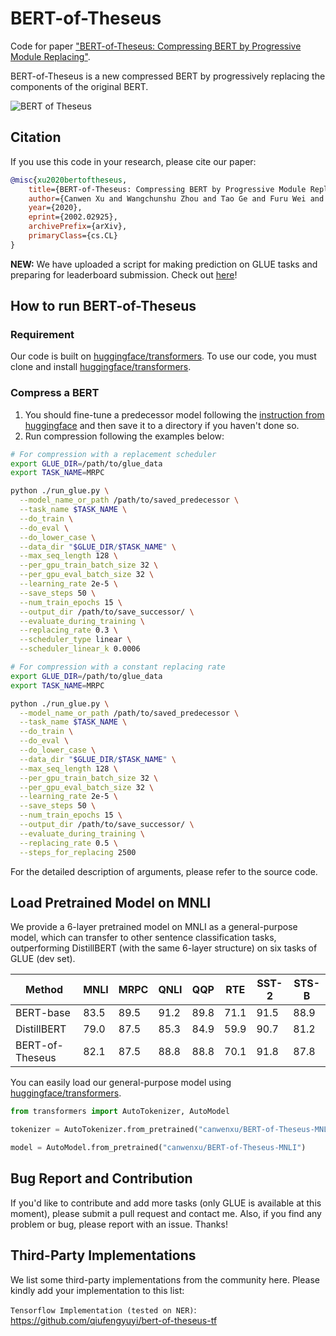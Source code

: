 # BERT-of-Theseus
Code for paper ["BERT-of-Theseus: Compressing BERT by Progressive Module Replacing"](http://arxiv.org/abs/2002.02925).

 BERT-of-Theseus is a new compressed BERT by progressively replacing the components of the original BERT.

![BERT of Theseus](https://github.com/JetRunner/BERT-of-Theseus/blob/master/bert-of-theseus.png?raw=true)

## Citation
If you use this code in your research, please cite our paper:
```bibtex
@misc{xu2020bertoftheseus,
    title={BERT-of-Theseus: Compressing BERT by Progressive Module Replacing},
    author={Canwen Xu and Wangchunshu Zhou and Tao Ge and Furu Wei and Ming Zhou},
    year={2020},
    eprint={2002.02925},
    archivePrefix={arXiv},
    primaryClass={cs.CL}
}
```

**NEW:** We have uploaded a script for making prediction on GLUE tasks and preparing for leaderboard submission. Check out [here](https://github.com/JetRunner/BERT-of-Theseus/tree/master/glue_script)!

## How to run BERT-of-Theseus

### Requirement
Our code is built on [huggingface/transformers](https://github.com/huggingface/transformers). To use our code, you must clone and install [huggingface/transformers](https://github.com/huggingface/transformers).

### Compress a BERT
1. You should fine-tune a predecessor model following the [instruction from huggingface](https://github.com/huggingface/transformers/tree/master/examples#glue) and then save it to a directory if you haven't done so.
2. Run compression following the examples below:
```bash
# For compression with a replacement scheduler
export GLUE_DIR=/path/to/glue_data
export TASK_NAME=MRPC

python ./run_glue.py \
  --model_name_or_path /path/to/saved_predecessor \
  --task_name $TASK_NAME \
  --do_train \
  --do_eval \
  --do_lower_case \
  --data_dir "$GLUE_DIR/$TASK_NAME" \
  --max_seq_length 128 \
  --per_gpu_train_batch_size 32 \
  --per_gpu_eval_batch_size 32 \
  --learning_rate 2e-5 \
  --save_steps 50 \
  --num_train_epochs 15 \
  --output_dir /path/to/save_successor/ \
  --evaluate_during_training \
  --replacing_rate 0.3 \
  --scheduler_type linear \
  --scheduler_linear_k 0.0006
```

```bash
# For compression with a constant replacing rate
export GLUE_DIR=/path/to/glue_data
export TASK_NAME=MRPC

python ./run_glue.py \
  --model_name_or_path /path/to/saved_predecessor \
  --task_name $TASK_NAME \
  --do_train \
  --do_eval \
  --do_lower_case \
  --data_dir "$GLUE_DIR/$TASK_NAME" \
  --max_seq_length 128 \
  --per_gpu_train_batch_size 32 \
  --per_gpu_eval_batch_size 32 \
  --learning_rate 2e-5 \
  --save_steps 50 \
  --num_train_epochs 15 \
  --output_dir /path/to/save_successor/ \
  --evaluate_during_training \
  --replacing_rate 0.5 \
  --steps_for_replacing 2500 
```
For the detailed description of arguments, please refer to the source code.

## Load Pretrained Model on MNLI

We provide a 6-layer pretrained model on MNLI as a general-purpose model, which can transfer to other sentence classification tasks, outperforming DistillBERT (with the same 6-layer structure) on six tasks of GLUE (dev set).

| Method          | MNLI | MRPC | QNLI | QQP  | RTE  | SST-2 | STS-B |
|-----------------|------|------|------|------|------|-------|-------|
| BERT-base       | 83.5 | 89.5 | 91.2 | 89.8 | 71.1 | 91.5  | 88.9  |
| DistillBERT     | 79.0 | 87.5 | 85.3 | 84.9 | 59.9 | 90.7  | 81.2  |
| BERT-of-Theseus | 82.1 | 87.5 | 88.8 | 88.8 | 70.1 | 91.8  | 87.8  |

You can easily load our general-purpose model using [huggingface/transformers](https://github.com/huggingface/transformers).

```python
from transformers import AutoTokenizer, AutoModel

tokenizer = AutoTokenizer.from_pretrained("canwenxu/BERT-of-Theseus-MNLI")

model = AutoModel.from_pretrained("canwenxu/BERT-of-Theseus-MNLI")

```

## Bug Report and Contribution
If you'd like to contribute and add more tasks (only GLUE is available at this moment), please submit a pull request and contact me. Also, if you find any problem or bug, please report with an issue. Thanks!

## Third-Party Implementations
We list some third-party implementations from the community here. Please kindly add your implementation to this list:

`Tensorflow Implementation (tested on NER)`: https://github.com/qiufengyuyi/bert-of-theseus-tf

